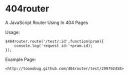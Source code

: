 404router
=========

A JavaScript Router Using In 404 Pages

Usage:

	$404router.route('/test/:id',function(pram){
		console.log('request id:'+pram.id);
	});

Example Page:

	<http://toooobug.github.com/404router/test/299792458>